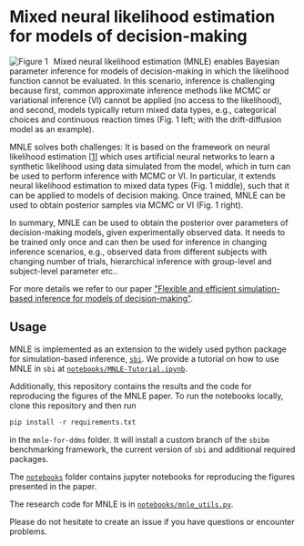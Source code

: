 # Mixed neural likelihood estimation for models of decision-making

<img src="data/figure_1_mixed.png"
     alt="Figure 1"
     style="float: left; margin-right: 10px;" />

Mixed neural likelihood estimation (MNLE) enables Bayesian parameter inference for models of decision-making in which the likelihood function cannot be evaluated. In this scenario, inference is challenging because first, common approximate inference methods like MCMC or variational inference (VI) cannot be applied (no access to the likelihood), and second, models typically return mixed data types, e.g., categorical choices and continuous reaction times (Fig. 1 left; with the drift-diffusion model as an example). 

MNLE solves both challenges: It is based on the framework on neural likelihood estimation [[1](http://proceedings.mlr.press/v89/papamakarios19a.html)] which uses artificial neural networks to learn a synthetic likelihood using data simulated from the model, which in turn can be used to perform inference with MCMC or VI. In particular, it extends neural likelihood estimation to mixed data types (Fig. 1 middle), such that it can be applied to models of decision making. Once trained, MNLE can be used to obtain posterior samples via MCMC or VI (Fig. 1 right). 

In summary, MNLE can be used to obtain the posterior over parameters of decision-making models, given experimentally observed data. It needs to be trained only once and can then be used for inference in changing inference scenarios, e.g., observed data from different subjects with changing number of trials, hierarchical inference with group-level and subject-level parameter etc..

For more details we refer to our paper ["Flexible and efficient simulation-based inference for models of decision-making"](https://www.biorxiv.org/content/10.1101/2021.12.22.473472v2). 

## Usage

MNLE is implemented as an extension to the widely used python package for simulation-based inference, [`sbi`](https://github.com/mackelab/sbi). We provide a tutorial on how to use MNLE in `sbi` at [`notebooks/MNLE-Tutorial.ipynb`](notebooks/MNLE-Tutorial.ipynb). 

Additionally, this repository contains the results and the code for reproducing the figures of the MNLE paper. To run the notebooks locally, clone this repository and then run
```python
pip install -r requirements.txt
```
in the `mnle-for-ddms` folder. It will install a custom branch of the `sbibm` benchmarking framework, the current version of `sbi` and additional required packages. 

The [`notebooks`](notebooks) folder contains jupyter notebooks for reproducing the figures presented in the paper.

The research code for MNLE is in [`notebooks/mnle_utils.py`](notebooks/mnle_utils.py).

Please do not hesitate to create an issue if you have questions or encounter problems.
